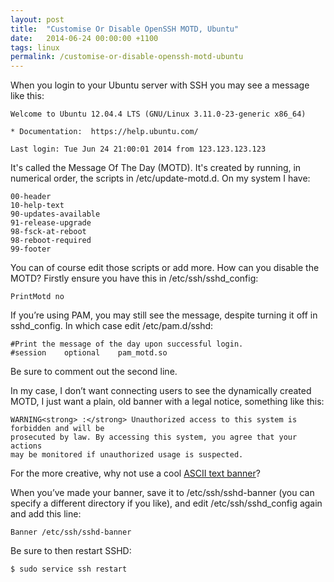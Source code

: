 ```yaml
---
layout: post
title:  "Customise Or Disable OpenSSH MOTD, Ubuntu"
date:   2014-06-24 00:00:00 +1100
tags: linux
permalink: /customise-or-disable-openssh-motd-ubuntu
---
```


When you login to your Ubuntu server with SSH you may see a message like this:

    Welcome to Ubuntu 12.04.4 LTS (GNU/Linux 3.11.0-23-generic x86_64)
     
    * Documentation:  https://help.ubuntu.com/
     
    Last login: Tue Jun 24 21:00:01 2014 from 123.123.123.123

It's called the Message Of The Day (MOTD). It's created by running, in numerical order, the scripts in /etc/update-motd.d. On my system I have:

    00-header
    10-help-text
    90-updates-available
    91-release-upgrade
    98-fsck-at-reboot
    98-reboot-required
    99-footer

You can of course edit those scripts or add more. How can you disable the MOTD? Firstly ensure you have this in /etc/ssh/sshd_config:

    PrintMotd no

If you’re using PAM, you may still see the message, despite turning it off in sshd_config. In which case edit /etc/pam.d/sshd:

    #Print the message of the day upon successful login.
    #session    optional    pam_motd.so

Be sure to comment out the second line.

In my case, I don’t want connecting users to see the dynamically created MOTD, I just want a plain, old banner with a legal notice, something like this:

    WARNING<strong> :</strong> Unauthorized access to this system is forbidden and will be
    prosecuted by law. By accessing this system, you agree that your actions
    may be monitored if unauthorized usage is suspected.

For the more creative, why not use a cool [ASCII text banner](http://www.kammerl.de/ascii/AsciiSignature.php)?

When you’ve made your banner, save it to /etc/ssh/sshd-banner (you can specify a different directory if you like), and edit /etc/ssh/sshd_config again and add this line:

    Banner /etc/ssh/sshd-banner

Be sure to then restart SSHD:

    $ sudo service ssh restart
